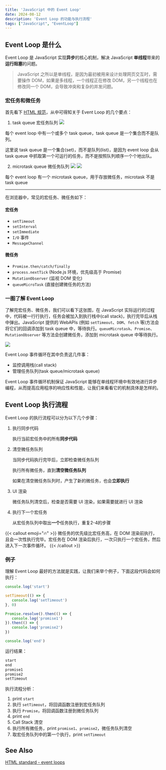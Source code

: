 ```yaml
---
title: 'JavaScript 中的 Event Loop'
date: 2024-08-12
description: 'Event Loop 的功能与执行流程'
tags: ["JavaScript", "EventLoop"]
---
```


## Event Loop 是什么

Event Loop 是 JavaScript 实现**异步**的核心机制，解决 JavaScript **单线程**带来的**运行阻塞**的问题。

> JavaScript 之所以是单线程，是因为最初被用来设计处理网页交互时，需要操作 DOM，如果是多线程，一个线程正在修改 DOM，另一个线程也在修改同一个 DOM，会导致冲突和复杂的并发问题。

### 宏任务和微任务

首先看下 [HTML 规范](https://html.spec.whatwg.org/multipage/webappapis.html#event-loops)，从中可得知关于 Event Loop 的几个要点：

1. task queue 宏任务队列
![](https://cyl-blog-image.oss-cn-shenzhen.aliyuncs.com/img/202412231636588.png)

每个 event loop 中有一个或多个 task queue，task queue 是一个集合而不是队列。

这里说 task queue 是一个集合(set)，而不是队列(list)，是因为 event loop 会从 task queue 中抓取第一个可运行的任务，而不是按照队列顺序一个个地出队。

2. microtask queue 微任务队列
![](https://cyl-blog-image.oss-cn-shenzhen.aliyuncs.com/img/202412231643045.png)
![](https://cyl-blog-image.oss-cn-shenzhen.aliyuncs.com/img/202412231644002.png)

每个 event loop 有一个 microtask queue，用于存放微任务，microtask 不是 task queue

---

在浏览器中，常见的宏任务、微任务如下：

#### 宏任务

- `setTimeout`
- `setInterval`
- `setImmediate`
- `I/O` 事件
- `MessageChannel`

#### 微任务

- `Promise.then/catch/finally`
- `process.nextTick` (Node.js 环境，优先级高于 Promise)
- `MutationObserver` (监视 DOM 变化)
- `queueMicroTask` (直接创建微任务的方法)

### 一图了解 Event Loop

了解完宏任务、微任务，我们可以看下这张图，在 JavaScript 实际运行的过程中，代码被一行行执行，任务会被加入到执行栈中(call stack)，执行完毕后从栈中弹出。JavaScript 提供的 WebAPIs (例如 `setTimeout`、`DOM`、`fetch` 等)方法会将它们的回调添加到 task queue 中，等待执行。`queueMicrotask`、`Promise`、`MutationObserver` 等方法会创建微任务，添加到 microtask queue 中等待执行。

![](https://cyl-blog-image.oss-cn-shenzhen.aliyuncs.com/img/202412231540040.png)

Event Loop 事件循环在其中负责这几件事：

- 监控调用栈(call stack)
- 管理任务队列(task queue/microtask queue)

Event Loop 事件循环机制保证 JavaScript 能够在单线程环境中有效地进行异步编程，从而提高应用程序的响应性和性能，让我们来看看它的机制具体是怎样的。

## Event Loop 执行流程

Event Loop 的执行流程可以分为以下几个步骤：

1. 执行同步代码
   
   执行当前宏任务中的所有**同步代码**

2. 清空微任务队列
   
   当同步代码执行完毕后，立即检查微任务队列

   执行所有微任务，直到**清空微任务队列**

   如果在清空微任务队列时，产生了新的微任务，也会**立即执行**

3. UI 渲染

   微任务队列清空后，检查是否需要 UI 渲染，如果需要就进行 UI 渲染

4. 执行下一个宏任务

   从宏任务队列中取出**一个**任务执行，重复2-4的步骤

{{< callout emoji="🔥" >}}
   微任务的优先级比宏任务高，在 DOM 渲染前执行，且会一次性执行完毕。宏任务在 DOM 渲染后执行，一次只执行一个宏任务，然后进入下一次事件循环。
{{< /callout >}}

### 例子

理解 Event Loop 最好的方法就是实践，让我们来举个例子，下面这段代码会如何执行：

```JavaScript
console.log('start')

setTimeout(() => {
   console.log('setTimeout')
}, 0)

Promise.resolve().then(() => {
   console.log('promise1')
}).then(() => {
   console.log('promise2')
})

console.log('end')
```

运行结果：
```javascript
start
end
promise1
promise2
setTimeout
```

执行流程分析：
1. print `start`
2. 执行 `setTimeout`，将回调函数注册到宏任务队列
3. 执行 `Promise`，将回调函数注册到微任务队列
4. print `end`
5. Call Stack 清空
6. 执行所有微任务，print `promise1`、`promise2`，微任务队列清空
7. 取宏任务队列中的第一个执行，print `setTimeout`


## See Also
[HTML standard - event loops](https://html.spec.whatwg.org/multipage/webappapis.html#event-loops)